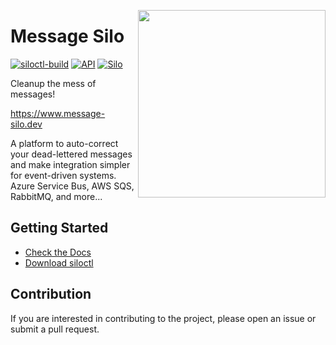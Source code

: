 <img width=300 height=300 src="https://www.message-silo.dev/assets/images/logo/logo.svg" align="right"></img>
# Message Silo

[![siloctl-build](https://github.com/MessageSilo/MessageSilo/actions/workflows/siloctl-build.yml/badge.svg)](https://github.com/MessageSilo/MessageSilo/actions/workflows/siloctl-build.yml)
[![API](https://github.com/MessageSilo/MessageSilo/actions/workflows/api.yaml/badge.svg)](https://github.com/MessageSilo/MessageSilo/actions/workflows/api.yaml)
[![Silo](https://github.com/MessageSilo/MessageSilo/actions/workflows/silo.yml/badge.svg)](https://github.com/MessageSilo/MessageSilo/actions/workflows/silo.yml)

Cleanup the mess of messages!

https://www.message-silo.dev

A platform to auto-correct your dead-lettered messages and make integration simpler for event-driven systems.
Azure Service Bus, AWS SQS, RabbitMQ, and more...

## Getting Started
- [Check the Docs](https://github.com/MessageSilo/MessageSilo/wiki)
- [Download siloctl](https://github.com/MessageSilo/MessageSilo/wiki/01.-Getting-Started)









## Contribution
If you are interested in contributing to the project, please open an issue or submit a pull request.

